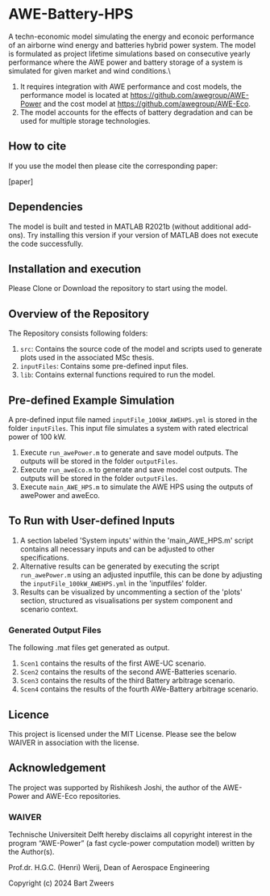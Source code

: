 # AWE-Battery-HPS

A techn-economic model simulating the energy and econoic performance of an airborne wind energy and batteries hybrid power system. The model is formulated as project lifetime simulations based on consecutive yearly performance where the AWE power and battery storage of a system is simulated for given market and wind conditions.\

1. It requires integration with AWE performance and cost models, the performance model is located at https://github.com/awegroup/AWE-Power and the cost model at https://github.com/awegroup/AWE-Eco.
2. The model accounts for the effects of battery degradation and can be used for multiple storage technologies.



## How to cite

If you use the model then please cite the corresponding paper:

[paper]

## Dependencies

The model is built and tested in MATLAB R2021b (without additional add-ons). Try installing this version if your version of MATLAB does not execute the code successfully.


## Installation and execution 

Please Clone or Download the repository to start using the model.


## Overview of the Repository

The Repository consists following folders:

1. `src`: Contains the source code of the model and scripts used to generate plots used in the associated MSc thesis.
2. `inputFiles`: Contains some pre-defined input files.
3. `lib`: Contains external functions required to run the model.



## Pre-defined Example Simulation

A pre-defined input file named `inputFile_100kW_AWEHPS.yml` is stored in the folder `inputFiles`. This input file simulates a system with rated electrical power of 100 kW.
1. Execute `run_awePower.m` to generate and save model outputs. The outputs will be stored in the folder `outputFiles`.
2. Execute `run_aweEco.m` to generate and save model cost outputs. The outputs will be stored in the folder `outputFiles`.
2. Execute `main_AWE_HPS.m` to simulate the AWE HPS using the outputs of awePower and aweEco.


## To Run with User-defined Inputs

1. A section labeled 'System inputs' within the 'main_AWE_HPS.m' script contains all necessary inputs and can be adjusted to other specifications.
2. Alternative results can be generated by executing the script `run_awePower.m` using an adjusted inputfile, this can be done by adjusting the `inputFile_100kW_AWEHPS.yml` in the 'inputfiles' folder.
3. Results can be visualized by uncommenting a section of the 'plots' section, structured as visualisations per system component and scenario context.

### Generated Output Files

The following .mat files get generated as output.

1. `Scen1` contains the results of the first AWE-UC scenario.
2. `Scen2` contains the results of the second AWE-Batteries scenario.
3. `Scen3` contains the results of the third Battery arbitrage scenario.
3. `Scen4` contains the results of the fourth AWe-Battery arbitrage scenario.

## Licence
This project is licensed under the MIT License. Please see the below WAIVER in association with the license.

## Acknowledgement
The project was supported by Rishikesh Joshi, the author of the AWE-Power and AWE-Eco repositories.

### WAIVER
Technische Universiteit Delft hereby disclaims all copyright interest in the program “AWE-Power” (a fast cycle-power computation model) written by the Author(s).

Prof.dr. H.G.C. (Henri) Werij, Dean of Aerospace Engineering

Copyright (c) 2024 Bart Zweers